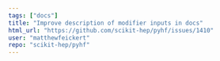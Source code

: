 ```yaml
---
tags: ["docs"]
title: "Improve description of modifier inputs in docs"
html_url: "https://github.com/scikit-hep/pyhf/issues/1410"
user: "matthewfeickert"
repo: "scikit-hep/pyhf"
---
```


